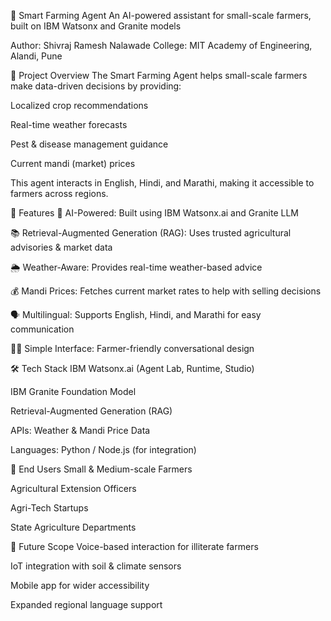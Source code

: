 🌾 Smart Farming Agent
An AI-powered assistant for small-scale farmers, built on IBM Watsonx and Granite models

Author: Shivraj Ramesh Nalawade
College: MIT Academy of Engineering, Alandi, Pune

📌 Project Overview
The Smart Farming Agent helps small-scale farmers make data-driven decisions by providing:

Localized crop recommendations

Real-time weather forecasts

Pest & disease management guidance

Current mandi (market) prices

This agent interacts in English, Hindi, and Marathi, making it accessible to farmers across regions.

🚀 Features
🤖 AI-Powered: Built using IBM Watsonx.ai and Granite LLM

📚 Retrieval-Augmented Generation (RAG): Uses trusted agricultural advisories & market data

🌦 Weather-Aware: Provides real-time weather-based advice

💰 Mandi Prices: Fetches current market rates to help with selling decisions

🗣 Multilingual: Supports English, Hindi, and Marathi for easy communication

👩‍🌾 Simple Interface: Farmer-friendly conversational design

🛠️ Tech Stack
IBM Watsonx.ai (Agent Lab, Runtime, Studio)

IBM Granite Foundation Model

Retrieval-Augmented Generation (RAG)

APIs: Weather & Mandi Price Data

Languages: Python / Node.js (for integration)


🎯 End Users
Small & Medium-scale Farmers

Agricultural Extension Officers

Agri-Tech Startups

State Agriculture Departments


🔮 Future Scope
Voice-based interaction for illiterate farmers

IoT integration with soil & climate sensors

Mobile app for wider accessibility

Expanded regional language support
